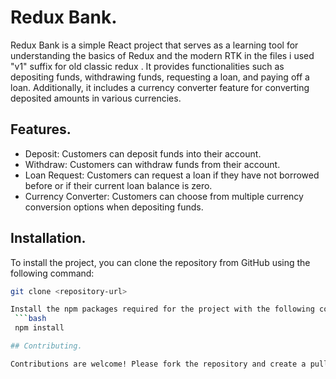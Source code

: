 
#  Redux Bank.

 Redux Bank is a simple React project that serves as a learning tool for understanding the basics of Redux and the modern RTK in the files i used "v1" suffix for old  classic redux . It provides functionalities such as depositing funds, withdrawing funds, requesting a loan, and paying off a loan. Additionally, it includes a currency converter feature for converting deposited amounts in various currencies.

## Features.

- Deposit: Customers can deposit funds into their account.
- Withdraw: Customers can withdraw funds from their account.
- Loan Request: Customers can request a loan if they have not borrowed before or if their current loan balance is zero.
- Currency Converter: Customers can choose from multiple currency conversion options when depositing funds.

## Installation.

To install the project, you can clone the repository from GitHub using the following command:
   ```bash
   git clone <repository-url>

   Install the npm packages required for the project with the following command:
    ```bash 
    npm install

  ## Contributing.

  Contributions are welcome! Please fork the repository and create a pull request with your changes.